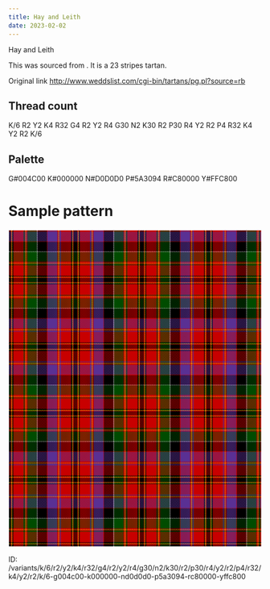 ```yaml
---
title: Hay and Leith
date: 2023-02-02
---
```

Hay and Leith

This was sourced from <no value>.  It is a 23 stripes tartan.

Original link http://www.weddslist.com/cgi-bin/tartans/pg.pl?source=rb

## Thread count
K/6 R2 Y2 K4 R32 G4 R2 Y2 R4 G30 N2 K30 R2 P30 R4 Y2 R2 P4 R32 K4 Y2 R2 K/6

## Palette
G#004C00 K#000000 N#D0D0D0 P#5A3094 R#C80000 Y#FFC800

# Sample pattern

![Tartan detail](tartan.png "K/6 R2 Y2 K4 R32 G4 R2 Y2 R4 G30 N2 K30 R2 P30 R4 Y2 R2 P4 R32 K4 Y2 R2 K/6 tartan")

ID: /variants/k/6/r2/y2/k4/r32/g4/r2/y2/r4/g30/n2/k30/r2/p30/r4/y2/r2/p4/r32/k4/y2/r2/k/6-g004c00-k000000-nd0d0d0-p5a3094-rc80000-yffc800
